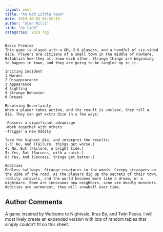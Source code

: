 ```yaml
---
layout: post
title: "An Odd Little Town"
date: 2019-10-03 01:52:13
author: "Glen Mills"
link: "no link"
categories: 2019 rpg
---
```


 
```
Basic Premise
This game is played with a GM, 2-6 players, and a handful of six-sided dice. Players are citizens of a small town in the middle of nowhere. Establish how they all know each other. Strange things are beginning to happen in town, and they are going to be tangled up in it.

Inciting Incident
1 Murder
2 Disappearance
3 Appearance
4 Sighting
5 Strange Behavior
6 Dreams

Resolving Uncertainty
When a player takes action, and the result is unclear, they roll a die. They can get extra dice in a few ways:

-Possess a significant advantage
-Work together with others
-Trigger a new Oddity

Take the highest die, and interpret the results:
1-3: No, And (Failure, things get worse.)
4: No, But (Failure, a bright side.)
5: Yes, But (Success, with a catch.)
6: Yes, And (Success, things get better.)

Oddities
Endless hallways. Strange creatures in the woods. Creepy strangers on the side of the road. As the players dig up the secrets of their town, reality unravels, and the world becomes more like a dream, or a nightmare. Some are innocuous new neighbors, some are deadly monsters. Oddities are permanent, they will snowball over time.

```
## Author Comments
A game inspired by Welcome to Nightvale, Itras By, and Twin Peaks. I will most likely create an expanded version with lots of random tables that simply couldn’t fit on this sheet.
